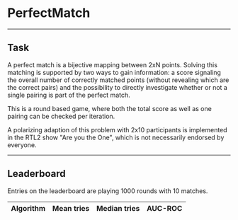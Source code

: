 # PerfectMatch

----

## Task

A perfect match is a bijective mapping between 2xN points.
Solving this matching is supported by two ways to gain information: a score signaling the overall number of correctly matched points (without revealing which are the correct pairs) and the possibility to directly investigate whether or not a single pairing is part of the perfect match.

This is a round based game, where both the total score as well as one pairing can be checked per iteration.

A polarizing adaption of this problem with 2x10 participants is implemented in the RTL2 show "Are you the One", which is not necessarily endorsed by everyone.

----

## Leaderboard

Entries on the leaderboard are playing 1000 rounds with 10 matches.

| Algorithm | Mean tries | Median tries | AUC-ROC |
|-----------|------------|--------------|---------|
